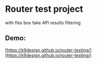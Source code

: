 # Router test project

with flex box fake API results filtering

## Demo:

[https://k9design.github.io/router-testing/](https://k9design.github.io/router-testing/)


